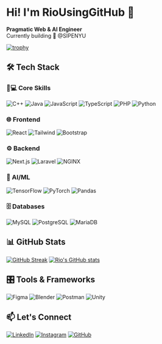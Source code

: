 # Hi! I'm RioUsingGitHub 👋  
**Pragmatic Web & AI Engineer**  
Currently building 🚀 @SIPENYU  

[![trophy](https://github-profile-trophy.vercel.app/?username=RioUsingGithub&theme=onedark)](https://github.com/RioUsingGithub)

## 🛠️ Tech Stack

### 👨💻 Core Skills
![C++](https://img.shields.io/badge/-C++-00599C?logo=c%2B%2B&logoColor=white)
![Java](https://img.shields.io/badge/-Java-007396?logo=java&logoColor=white)
![JavaScript](https://img.shields.io/badge/-JavaScript-F7DF1E?logo=javascript&logoColor=black)
![TypeScript](https://img.shields.io/badge/-TypeScript-3178C6?logo=typescript&logoColor=white)
![PHP](https://img.shields.io/badge/-PHP-777BB4?logo=php&logoColor=white)
![Python](https://img.shields.io/badge/-Python-3776AB?logo=python&logoColor=white)

### 🌐 Frontend
![React](https://img.shields.io/badge/-React-61DAFB?logo=react&logoColor=black)
![Tailwind](https://img.shields.io/badge/-Tailwind-06B6D4?logo=tailwind-css&logoColor=white)
![Bootstrap](https://img.shields.io/badge/-Bootstrap-7952B3?logo=bootstrap&logoColor=white)

### ⚙️ Backend
![Next.js](https://img.shields.io/badge/-Next.js-000000?logo=next.js&logoColor=white)
![Laravel](https://img.shields.io/badge/-Laravel-FF2D20?logo=laravel&logoColor=white)
![NGINX](https://img.shields.io/badge/-NGINX-009639?logo=nginx&logoColor=white)

### 🤖 AI/ML
![TensorFlow](https://img.shields.io/badge/-TensorFlow-FF6F00?logo=tensorflow&logoColor=white)
![PyTorch](https://img.shields.io/badge/-PyTorch-EE4C2C?logo=pytorch&logoColor=white)
![Pandas](https://img.shields.io/badge/-Pandas-150458?logo=pandas&logoColor=white)

### 🗄️ Databases
![MySQL](https://img.shields.io/badge/-MySQL-4479A1?logo=mysql&logoColor=white)
![PostgreSQL](https://img.shields.io/badge/-PostgreSQL-4169E1?logo=postgresql&logoColor=white)
![MariaDB](https://img.shields.io/badge/-MariaDB-003545?logo=mariadb&logoColor=white)

## 📊 GitHub Stats

[![GitHub Streak](https://streak-stats.demolab.com?user=RioUsingGithub&theme=dark)](https://git.io/streak-stats)
[![Rio's GitHub stats](https://github-readme-stats.vercel.app/api?username=RioUsingGithub&show_icons=true&theme=vision-friendly-dark)](https://github.com/RioUsingGithub)

## 🎛️ Tools & Frameworks
![Figma](https://img.shields.io/badge/-Figma-F24E1E?logo=figma&logoColor=white)
![Blender](https://img.shields.io/badge/-Blender-F5792A?logo=blender&logoColor=white)
![Postman](https://img.shields.io/badge/-Postman-FF6C37?logo=postman&logoColor=white)
![Unity](https://img.shields.io/badge/-Unity-FFFFFF?logo=unity&logoColor=black)

## 📫 Let's Connect
[![LinkedIn](https://img.shields.io/badge/LinkedIn-0A66C2?logo=linkedin&logoColor=white)](https://linkedin.com/in/satriommw)
[![Instagram](https://img.shields.io/badge/Instagram-E4405F?logo=instagram&logoColor=white)](https://instagram.com/satriommw)
[![GitHub](https://img.shields.io/badge/GitHub-181717?logo=github&logoColor=white)](https://github.com/RioUsingGithub)
